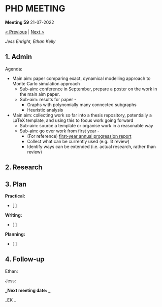 # PHD MEETING

__Meeting 59__
21-07-2022

[< Previous](../07/21-07-22.md) | [Next >]()

_Jess Enright,_
_Ethan Kelly_


## 1. Admin

Agenda:
- Main aim: paper comparing exact, dynamical modelling approach to Monte Carlo simulation approach
	- Sub-aim: conference in September, prepare a poster on the work in the main aim paper.
	- Sub-aim: results for paper -
		- Graphs with polynomially many connected subgraphs
		- Heuristic analysis
- Main aim: collecting work so far into a thesis repository, potentially a LaTeX template, and using this to focus work going forward
	- Sub-aim: source a template or organise work in a reasonable way
	- Sub-aim: go over work from first year -
		- (For reference) [first-year annual progression report](https://github.com/ethankelly/AnnualProgressionReview/blob/main/EthanKellyProgressReport.pdf)
		- Collect what can be currently used (e.g. lit review)
		- Identify ways can be extended (i.e. actual research, rather than review)


## 2. Research


## 3. Plan

**Practical:**
- [ ] 

**Writing:**
- [ ] 

**Planning:**
- [ ] 



## 4. Follow-up

Ethan:

Jess:


**_Next meeting date: _**



_EK _

